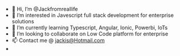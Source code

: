 - 👋 Hi, I’m @Jackfromreallife
- 👀 I’m interested in Javescript full stack development for enterprise solutions
- 🌱 I’m currently learning Typescript, Angular, Ionic, Powerbi, IoTs
- 💞️ I’m looking to collaborate on Low Code platform for enterprise
- 📫 Contact me @ jackis@Hotmail.com
- 

<!---
Jackfromreallife/Jackfromreallife is a ✨ special ✨ repository because its `README.md` (this file) appears on your GitHub profile.
You can click the Preview link to take a look at your changes.
--->
